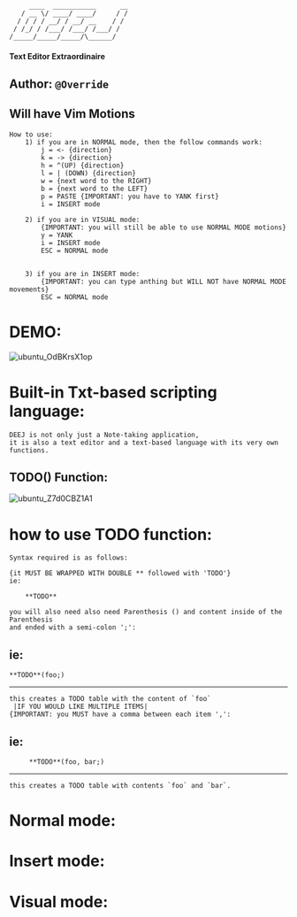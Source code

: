 
         ____  ___________      __
       / __ \/ ____/ ____/     / /
      / / / / __/ / __/ __    / / 
     / /_/ / /___/ /___/ /___/ /  
    /_____/_____/_____/\______/  
   #### Text Editor Extraordinaire
   ## Author: ```@Override```

## Will have Vim Motions
    How to use:
        1) if you are in NORMAL mode, then the follow commands work:
            j = <- {direction}
            k = -> {direction}
            h = ^(UP) {direction}
            l = | (DOWN) {direction}
            w = {next word to the RIGHT}
            b = {next word to the LEFT}
            p = PASTE {IMPORTANT: you have to YANK first}
            i = INSERT mode
    
        2) if you are in VISUAL mode:
            {IMPORTANT: you will still be able to use NORMAL MODE motions}
            y = YANK
            i = INSERT mode
            ESC = NORMAL mode
            

        3) if you are in INSERT mode:
            {IMPORTANT: you can type anthing but WILL NOT have NORMAL MODE movements}
            ESC = NORMAL mode 
            

# DEMO:
![ubuntu_OdBKrsX1op](https://github.com/user-attachments/assets/5010c5f5-8090-439d-bef9-386d85e14838)

# Built-in Txt-based scripting language:
    DEEJ is not only just a Note-taking application,
    it is also a text editor and a text-based language with its very own functions.

## **TODO**() Function:

![ubuntu_Z7d0CBZ1A1](https://github.com/user-attachments/assets/4e164541-cc0b-4dfc-8073-961568486f28)

# how to use TODO function:
    Syntax required is as follows:
    
    {it MUST BE WRAPPED WITH DOUBLE ** followed with 'TODO'}
    ie:
    
        **TODO**

    you will also need also need Parenthesis () and content inside of the Parenthesis 
    and ended with a semi-colon ';':
ie: 
-----------------------------------------------------------------------------------------------------------------------------------------
    **TODO**(foo;)
-----------------------------------------------------------------------------------------------------------------------------------------
    this creates a TODO table with the content of `foo`
     |IF YOU WOULD LIKE MULTIPLE ITEMS|
    {IMPORTANT: you MUST have a comma between each item ',':
ie:
----------------------------------------------------------------------------------------------------------------------------------------- 
         **TODO**(foo, bar;)
-----------------------------------------------------------------------------------------------------------------------------------------
    this creates a TODO table with contents `foo` and `bar`.

# Normal mode:

# Insert mode:

# Visual mode:

